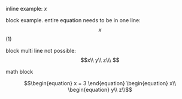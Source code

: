 inline example: $x$

block example. entire equation needs to be in one line:
$$\ x\ $$ (1)

block multi line not possible:
$$x\\
y\\ z\\\ $$


math block
```math
\begin{equation}
x  = 3
\end{equation}
\begin{equation}
x\\
\begin{equation}
y\\
z\\
```

